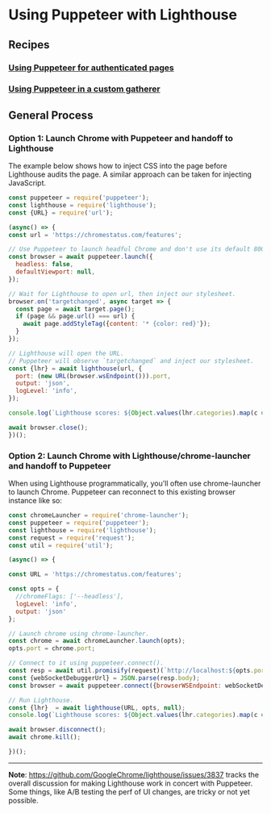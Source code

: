 # Using Puppeteer with Lighthouse

## Recipes

### [Using Puppeteer for authenticated pages](./recipes/auth/README.md)

### [Using Puppeteer in a custom gatherer](https://github.com/GoogleChrome/lighthouse/tree/master/docs/recipes/custom-gatherer-puppeteer)

## General Process

### Option 1: Launch Chrome with Puppeteer and handoff to Lighthouse

The example below shows how to inject CSS into the page before Lighthouse audits the page.
A similar approach can be taken for injecting JavaScript.

```js
const puppeteer = require('puppeteer');
const lighthouse = require('lighthouse');
const {URL} = require('url');

(async() => {
const url = 'https://chromestatus.com/features';

// Use Puppeteer to launch headful Chrome and don't use its default 800x600 viewport.
const browser = await puppeteer.launch({
  headless: false,
  defaultViewport: null,
});

// Wait for Lighthouse to open url, then inject our stylesheet.
browser.on('targetchanged', async target => {
  const page = await target.page();
  if (page && page.url() === url) {
    await page.addStyleTag({content: '* {color: red}'});
  }
});

// Lighthouse will open the URL.
// Puppeteer will observe `targetchanged` and inject our stylesheet.
const {lhr} = await lighthouse(url, {
  port: (new URL(browser.wsEndpoint())).port,
  output: 'json',
  logLevel: 'info',
});

console.log(`Lighthouse scores: ${Object.values(lhr.categories).map(c => c.score).join(', ')}`);

await browser.close();
})();
```

### Option 2: Launch Chrome with Lighthouse/chrome-launcher and handoff to Puppeteer

When using Lighthouse programmatically, you'll often use chrome-launcher to launch Chrome.
Puppeteer can reconnect to this existing browser instance like so:

```js
const chromeLauncher = require('chrome-launcher');
const puppeteer = require('puppeteer');
const lighthouse = require('lighthouse');
const request = require('request');
const util = require('util');

(async() => {

const URL = 'https://chromestatus.com/features';

const opts = {
  //chromeFlags: ['--headless'],
  logLevel: 'info',
  output: 'json'
};

// Launch chrome using chrome-launcher.
const chrome = await chromeLauncher.launch(opts);
opts.port = chrome.port;

// Connect to it using puppeteer.connect().
const resp = await util.promisify(request)(`http://localhost:${opts.port}/json/version`);
const {webSocketDebuggerUrl} = JSON.parse(resp.body);
const browser = await puppeteer.connect({browserWSEndpoint: webSocketDebuggerUrl});

// Run Lighthouse.
const {lhr}  = await lighthouse(URL, opts, null);
console.log(`Lighthouse scores: ${Object.values(lhr.categories).map(c => c.score).join(', ')}`);

await browser.disconnect();
await chrome.kill();

})();
```

--------------

**Note**: https://github.com/GoogleChrome/lighthouse/issues/3837 tracks the overall discussion for making Lighthouse work in concert with Puppeteer. Some things, like A/B testing the perf of UI changes, are tricky or not yet possible.
